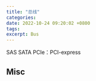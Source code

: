```yaml
---
title: "总线"
categories: 
date: 2022-10-24 09:20:02 +0800
tags: 
excerpt: Bus
---
```




SAS
SATA
PCIe：PCI-express



## Misc



